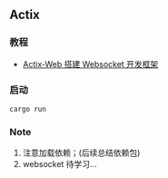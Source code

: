 ## Actix

### 教程

- [Actix-Web 搭建 Websocket 开发框架](https://zhuanlan.zhihu.com/p/421571942)

### 启动

```
cargo run
```


### Note

1. 注意加载依赖；(后续总结依赖包)
2. websocket 待学习...